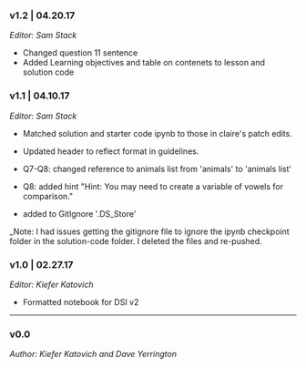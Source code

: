 ### v1.2 | 04.20.17

_Editor: Sam Stack_

- Changed question 11 sentence
- Added Learning objectives and table on contenets to lesson and solution code


### v1.1 | 04.10.17

_Editor: Sam Stack_

- Matched solution and starter code ipynb to those in claire's patch edits.

- Updated header to reflect format in guidelines.

- Q7-Q8: changed reference to animals list from 'animals' to 'animals list'
- Q8: added hint "Hint: You may need to create a variable of vowels for comparison."

- added to GitIgnore '.DS_Store' 

_Note: I had issues getting the gitignore file to ignore the ipynb checkpoint folder in the solution-code folder.  I deleted the files and re-pushed.  

### v1.0 | 02.27.17

_Editor: Kiefer Katovich_

- Formatted notebook for DSI v2

---

### v0.0

_Author: Kiefer Katovich and Dave Yerrington_
